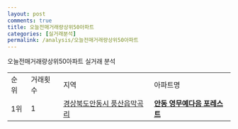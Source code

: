 ```yaml
---
layout: post
comments: true
title: 오늘전매거래량상위50아파트
categories: [실거래분석]
permalink: /analysis/오늘전매거래량상위50아파트
---
```


오늘전매거래량상위50아파트 실거래 분석

<table>
  <tr>
    <td>순위</td>
    <td>거래횟수</td>
    <td>지역</td>
    <td>아파트명</td>
  </tr>

  <tr>
    <td>1위</td>
    <td>1</td>
    <td><a href="/apt/경상북도안동시풍산읍막곡리">경상북도안동시 풍산읍막곡리</a></td>
    <td colspan="4" style="font-weight: bold;"><a href="/apt/경상북도안동시풍산읍막곡리안동영무예다음포레스트">안동 영무예다음 포레스트</a></td>
  </tr>

</table>
